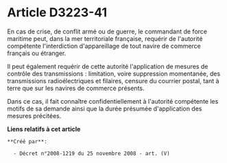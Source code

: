 # Article D3223-41

En cas de crise, de conflit armé ou de guerre, le commandant de force maritime peut, dans la mer territoriale française,
requérir de l'autorité compétente l'interdiction d'appareillage de tout navire de commerce français ou étranger.

Il peut également requérir de cette autorité l'application de mesures de contrôle des transmissions : limitation, voire
suppression momentanée, des transmissions radioélectriques et filaires, censure du courrier postal, tant à terre que sur les
navires de commerce présents.

Dans ce cas, il fait connaître confidentiellement à l'autorité compétente les motifs de sa demande ainsi que la durée
présumée d'application des mesures précitées.

**Liens relatifs à cet article**

	**Créé par**:

	  - Décret n°2008-1219 du 25 novembre 2008 - art. (V)
